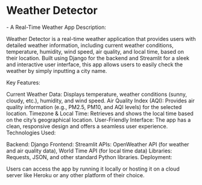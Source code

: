 <h1>Weather Detector</h1> - A Real-Time Weather App
Description:

Weather Detector is a real-time weather application that provides users with detailed weather information, including current weather conditions, temperature, humidity, wind speed, air quality, and local time, based on their location. Built using Django for the backend and Streamlit for a sleek and interactive user interface, this app allows users to easily check the weather by simply inputting a city name.

Key Features:

Current Weather Data: Displays temperature, weather conditions (sunny, cloudy, etc.), humidity, and wind speed.
Air Quality Index (AQI): Provides air quality information (e.g., PM2.5, PM10, and AQI levels) for the selected location.
Timezone & Local Time: Retrieves and shows the local time based on the city’s geographical location.
User-Friendly Interface: The app has a clean, responsive design and offers a seamless user experience.
Technologies Used:

Backend: Django
Frontend: Streamlit
APIs: OpenWeather API (for weather and air quality data), World Time API (for local time data)
Libraries: Requests, JSON, and other standard Python libraries.
Deployment:

Users can access the app by running it locally or hosting it on a cloud server like Heroku or any other platform of their choice.
